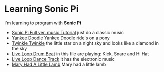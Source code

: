 # Learning Sonic Pi

I'm learning to program with **Sonic Pi**

* [Sonic Pi Full ver. music Tutorial](01%20Sonic%20Pi%20Full%20ver.%20music%20Tutorial.rb) just do a classic music
* [Yankee Doodle](02%20Yankee%20Doodle.rb) Yankee Doodle ride's on a pony
* [Twinkle Twinkle](03%20Twinkle%20Twinkle.rb) the little star on a night sky and looks like a diamond in the sky
* [Live Loop Drum Beat](04%20Live%20Loop%20Drum%20Beat.rb) in this file are playing: Kick, Snare and Hi Hat
* [Live Loop Dance Track](05%20Live%20Loop%20Dance%20Track.rb) it has the electronic music
* [Mary Had A Little Lamb](06%20Mary%20Had%20A%20Little%20Lamb.rb) Mary had a little lamb